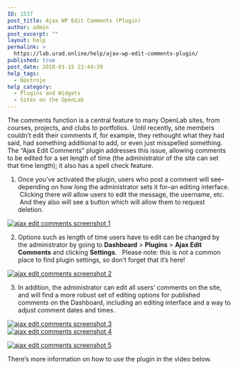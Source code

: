 ```yaml
---
ID: 1537
post_title: Ajax WP Edit Comments (Plugin)
author: admin
post_excerpt: ""
layout: help
permalink: >
  https://lab.urad.online/help/ajax-wp-edit-comments-plugin/
published: true
post_date: 2018-01-15 22:44:39
help_tags:
  - Nástroje
help_category:
  - Plugins and Widgets
  - Sites on the OpenLab
---
```

The comments function is a central feature to many OpenLab sites, from courses, projects, and clubs to portfolios.  Until recently, site members couldn’t edit their comments if, for example, they rethought what they had said, had something additional to add, or even just misspelled something.  The “Ajax Edit Comments” plugin addresses this issue, allowing comments to be edited for a set length of time (the administrator of the site can set that time length); it also has a spell check feature.

1. Once you’ve activated the plugin, users who post a comment will see–depending on how long the administrator sets it for–an editing interface.  Clicking there will allow users to edit the message, the username, etc.  And they also will see a button which will allow them to request deletion.

<a href="https://openlab.citytech.cuny.edu/openroad/files/2012/03/Screen-Shot-2012-03-18-at-1.18.03-PM.png"><img class="alignnone" src="https://openlab.citytech.cuny.edu/openroad/files/2012/03/Screen-Shot-2012-03-18-at-1.18.03-PM.png" alt="ajax edit comments screenshot 1" /></a>

2. Options such as length of time users have to edit can be changed by the administrator by going to <strong>Dashboard</strong> &gt; <strong>Plugins</strong> &gt; <strong>Ajax Edit Comments</strong> and clicking <strong>Settings</strong>.   Please note: this is not a common place to find plugin settings, so don’t forget that it’s here!

<a href="https://openlab.citytech.cuny.edu/openroad/files/2012/03/Screen-Shot-2012-03-18-at-1.09.53-PM.png"><img class="alignnone" src="https://openlab.citytech.cuny.edu/openroad/files/2012/03/Screen-Shot-2012-03-18-at-1.09.53-PM-1024x121.png" alt="ajax edit comments screenshot 2" /></a>

3. In addition, the administrator can edit all users’ comments on the site, and will find a more robust set of editing options for published comments on the Dashboard, including an editing interface and a way to adjust comment dates and times.
<div><a href="https://openlab.citytech.cuny.edu/openroad/files/2012/03/Screen-Shot-2012-03-18-at-12.49.35-PM.png"><img class="alignnone" src="https://openlab.citytech.cuny.edu/openroad/files/2012/03/Screen-Shot-2012-03-18-at-12.49.35-PM.png" alt="ajax edit comments screenshot 3" /></a></div>
<a href="https://openlab.citytech.cuny.edu/openroad/files/2012/03/Screen-Shot-2012-03-18-at-12.51.22-PM.png"><img class="alignnone" src="https://openlab.citytech.cuny.edu/openroad/files/2012/03/Screen-Shot-2012-03-18-at-12.51.22-PM.png" alt="ajax edit comments screenshot 4" /></a>

<a href="https://openlab.citytech.cuny.edu/openroad/files/2012/03/Screen-Shot-2012-03-18-at-12.51.29-PM.png"><img class="alignnone" src="https://openlab.citytech.cuny.edu/openroad/files/2012/03/Screen-Shot-2012-03-18-at-12.51.29-PM.png" alt="ajax edit comments screenshot 5" /></a>

There’s more information on how to use the plugin in the video below.



&nbsp;